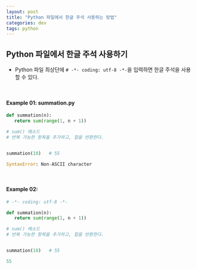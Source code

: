 ```yaml
---
layout: post
title: "Python 파일에서 한글 주석 사용하는 방법"
categories: dev
tags: python
---
```


## Python 파일에서 한글 주석 사용하기

- Python 파일 최상단에 `# -*- coding: utf-8 -*-`을 입력하면 한글 주석을 사용할 수 있다.

<br>

#### Example 01: summation.py

```python
def summation(n):
   return sum(range(1, n + 1))

# sum() 메소드
# 반복 가능한 항목을 추가하고, 합을 반환한다.


summation(10)	# 55

SyntaxError: Non-ASCII character
```

<br>

#### Example 02:

```python
# -*- coding: utf-8 -*-

def summation(n):
   return sum(range(1, n + 1))

# sum() 메소드
# 반복 가능한 항목을 추가하고, 합을 반환한다.


summation(10)	# 55

55
```

<br>